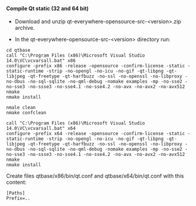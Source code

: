 #### Compile Qt static (32 and 64 bit)

- Download and unzip qt-everywhere-opensource-src-\<version\>.zip archive.

- In the  qt-everywhere-opensource-src\-<version\> directory run:

```
cd qtbase
call "C:\Program Files (x86)\Microsoft Visual Studio 14.0\VC\vcvarsall.bat" x86
configure -prefix x86 -release -opensource -confirm-license -static -static-runtime -strip -no-opengl -no-icu -no-gif -qt-libpng -qt-libjpeg -qt-freetype -qt-harfbuzz -no-ssl -no-openssl -no-libproxy -no-dbus -no-sql-sqlite -no-qml-debug -nomake examples -mp -no-sse2 -no-sse3 -no-ssse3 -no-sse4.1 -no-sse4.2 -no-avx -no-avx2 -no-avx512
nmake
nmake install

nmale clean
nmake confclean

call "C:\Program Files (x86)\Microsoft Visual Studio 14.0\VC\vcvarsall.bat" x64
configure -prefix x64 -release -opensource -confirm-license -static -static-runtime -strip -no-opengl -no-icu -no-gif -qt-libpng -qt-libjpeg -qt-freetype -qt-harfbuzz -no-ssl -no-openssl -no-libproxy -no-dbus -no-sql-sqlite -no-qml-debug -nomake examples -mp -no-sse2 -no-sse3 -no-ssse3 -no-sse4.1 -no-sse4.2 -no-avx -no-avx2 -no-avx512
nmake
nmake install
```

Create files qtbase/x86/bin/qt.conf and qtbase/x64/bin/qt.conf with this content:
```
[Paths]
Prefix=..
```
